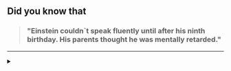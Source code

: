 ## Did you know that

<h3>
  <blockquote>
<!--START_SECTION:debris-->                                                                                                                                                                                                                         
"Einstein couldn`t speak fluently until after his ninth birthday. His parents thought he was mentally retarded."
<!--END_SECTION:debris-->
  </blockquote>
</h3>

-----

<details>
  <summary></summary>

<img src="https://github-readme-stats.vercel.app/api?show_icons=true&hide=issues&username=ekickx"> <img src="https://github-readme-stats.vercel.app/api/top-langs/?layout=compact&username=ekickx">

</details>
